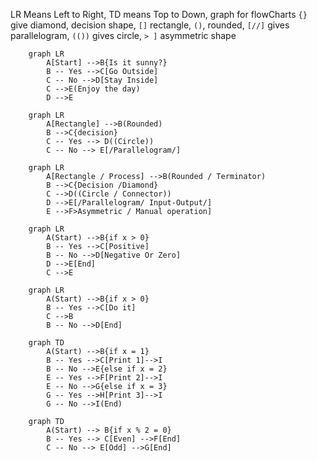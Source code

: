 LR Means Left to Right, TD means Top to Down, graph for flowCharts
`{}` give diamond, decision shape, `[]` rectangle, `()`, rounded, `[//]`
gives parallelogram, `(())` gives circle, `> ]` asymmetric shape
```mermaid
    graph LR
        A[Start] -->B{Is it sunny?}
        B -- Yes -->C[Go Outside]
        C -- No -->D[Stay Inside]
        C -->E(Enjoy the day)
        D -->E
```
```mermaid
    graph LR
        A[Rectangle] -->B(Rounded)
        B -->C{decision}
        C -- Yes --> D((Circle))
        C -- No --> E[/Parallelogram/]
```

```mermaid
    graph LR
        A[Rectangle / Process] -->B(Rounded / Terminator)
        B -->C{Decision /Diamond}
        C -->D((Circle / Connector))
        D -->E[/Parallelogram/ Input-Output/]
        E -->F>Asymmetric / Manual operation]
```

```mermaid
    graph LR
        A(Start) -->B{if x > 0}
        B -- Yes -->C[Positive]
        B -- No -->D[Negative Or Zero]
        D -->E[End]
        C -->E
```

```mermaid
    graph LR
        A(Start) -->B{if x > 0}
        B -- Yes -->C[Do it]
        C -->B
        B -- No -->D[End]
```

```mermaid
    graph TD
        A(Start) -->B{if x = 1}
        B -- Yes -->C[Print 1]-->I
        B -- No -->E{else if x = 2}
        E -- Yes -->F[Print 2]-->I
        E -- No -->G{else if x = 3}
        G -- Yes -->H[Print 3]-->I
        G -- No -->I(End)

```
```mermaid
    graph TD
        A(Start) --> B{if x % 2 = 0}
        B -- Yes --> C[Even] -->F[End]
        C -- No --> E[Odd] -->G[End]
```
